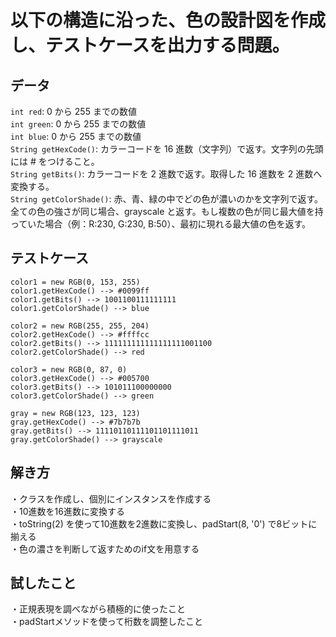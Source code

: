 # 以下の構造に沿った、色の設計図を作成し、テストケースを出力する問題。

## データ
`int red`: 0 から 255 までの数値<br>
`int green`: 0 から 255 までの数値<br>
`int blue`: 0 から 255 までの数値<br>
`String getHexCode()`: カラーコードを 16 進数（文字列）で返す。文字列の先頭には # をつけること。<br>
`String getBits()`: カラーコードを 2 進数で返す。取得した 16 進数を 2 進数へ変換する。<br>
`String getColorShade()`: 赤、青、緑の中でどの色が濃いのかを文字列で返す。全ての色の強さが同じ場合、grayscale と返す。もし複数の色が同じ最大値を持っていた場合（例：R:230, G:230, B:50）、最初に現れる最大値の色を返す。<br>

## テストケース
`color1 = new RGB(0, 153, 255)`<br>
`color1.getHexCode() --> #0099ff`<br>
`color1.getBits() --> 1001100111111111`<br>
`color1.getColorShade() --> blue`<br>

`color2 = new RGB(255, 255, 204)`<br>
`color2.getHexCode() --> #ffffcc`<br>
`color2.getBits() --> 111111111111111111001100`<br>
`color2.getColorShade() --> red`<br>

`color3 = new RGB(0, 87, 0)`<br>
`color3.getHexCode() --> #005700`<br>
`color3.getBits() --> 101011100000000`<br>
`color3.getColorShade() --> green`<br>

`gray = new RGB(123, 123, 123)`<br>
`gray.getHexCode() --> #7b7b7b`<br>
`gray.getBits() --> 11110110111101101111011`<br>
`gray.getColorShade() --> grayscale`<br>

## 解き方
・クラスを作成し、個別にインスタンスを作成する<br>
・10進数を16進数に変換する<br>
・toString(2) を使って10進数を2進数に変換し、padStart(8, '0') で8ビットに揃える<br>
・色の濃さを判断して返すためのif文を用意する<br>

## 試したこと
・正規表現を調べながら積極的に使ったこと<br>
・padStartメソッドを使って桁数を調整したこと<br>
